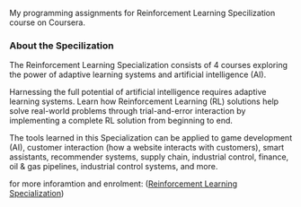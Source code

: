 My programming assignments for Reinforcement Learning Specilization course on Coursera.

### About the Specilization
The Reinforcement Learning Specialization consists of 4 courses exploring the power of adaptive learning systems and artificial intelligence (AI).

Harnessing the full potential of artificial intelligence requires adaptive learning systems. Learn how Reinforcement Learning (RL) solutions help solve real-world problems through trial-and-error interaction by implementing a complete RL solution from beginning to end.

The tools learned in this Specialization can be applied to game development (AI), customer interaction (how a website interacts with customers), smart assistants, recommender systems, supply chain, industrial control, finance, oil & gas pipelines, industrial control systems, and more.

for more inforamtion and enrolment: ([Reinforcement Learning Specialization](https://www.coursera.org/specializations/reinforcement-learning))
